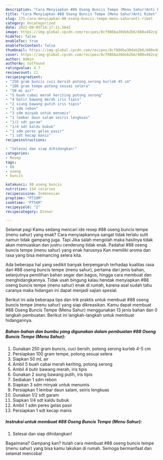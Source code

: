 ```yaml
---
description: "Cara Menyiapkan #88 Oseng Buncis Tempe (Menu Sahur)Anti Ribet"
title: "Cara Menyiapkan #88 Oseng Buncis Tempe (Menu Sahur)Anti Ribet"
slug: 175-cara-menyiapkan-88-oseng-buncis-tempe-menu-sahuranti-ribet
category: Uncategorized
date: 2022-09-05T14:17:11.564Z
image: https://img-global.cpcdn.com/recipes/8cf086ba30deb2b6/680x482cq70/88-oseng-buncis-tempe-menu-sahur-foto-resep-utama.jpg
hideToc: false
enableToc: true
enableTocContent: false
thumbnail: https://img-global.cpcdn.com/recipes/8cf086ba30deb2b6/680x482cq70/88-oseng-buncis-tempe-menu-sahur-foto-resep-utama.jpg
cover: https://img-global.cpcdn.com/recipes/8cf086ba30deb2b6/680x482cq70/88-oseng-buncis-tempe-menu-sahur-foto-resep-utama.jpg
author: Admin
authorAv: notfound
ratingvalue: 4.7
reviewcount: 21
recipeingredient:
- "250 gram buncis cuci bersih potong serong kurleb 45 cm"
- "100 gram tempe potong sesuai selera"
- "50 mL air"
- "5 buah cabai merah keriting potong serong"
- "4 butir bawang merah iris tipis"
- "2 siung bawang putih iris tipis"
- "1 sdm rebon"
- "3 sdm minyak untuk menumis"
- "1 lembar daun salam seiris lengkuas"
- "1/2 sdt garam"
- "1/4 sdt kaldu bubuk"
- "1 sdm peres gelas pasir"
- "1 sdt kecap manis"
recipeinstructions:

- "Selesai dan siap dihidangkan!"
categories:
- Resep
tags:
- 88
- oseng
- buncis

katakunci: 88 oseng buncis 
nutrition: 154 calories
recipecuisine: Indonesian
preptime: "PT18M"
cooktime: "PT56M"
recipeyield: "2"
recipecategory: Dinner

---
```



Selamat pagi Kamu sedang mencari ide resep #88 oseng buncis tempe (menu sahur) yang enak? Cara menyiapkannya sangat tidak terlalu sulit namun tidak gampang juga. Tapi Jika salah mengolah maka hasilnya tidak akan memuaskan dan justru cenderung tidak enak. Padahal #88 oseng buncis tempe (menu sahur) yang enak harusnya Kan memiliki aroma dan rasa yang bisa memancing selera kita.


Ada beberapa hal yang sedikit banyak berpengaruh terhadap kualitas rasa dari #88 oseng buncis tempe (menu sahur), pertama dari jenis bahan, selanjutnya pemilihan bahan segar dan bagus, hingga cara membuat dan menghidangkannya. Tidak usah bingung kalau hendak menyiapkan #88 oseng buncis tempe (menu sahur) enak di rumah, karena asal sudah tahu caranya maka hidangan ini dapat menjadi sajian spesial.




Berikut ini ada beberapa tips dan trik praktis untuk membuat #88 oseng buncis tempe (menu sahur) yang siap dikreasikan. Kamu dapat membuat #88 Oseng Buncis Tempe (Menu Sahur) menggunakan 13 jenis bahan dan 0 langkah pembuatan. Berikut ini langkah-langkah untuk membuat hidangannya.

<!--inarticleads1-->

##### Bahan-bahan dan bumbu yang digunakan dalam pembuatan #88 Oseng Buncis Tempe (Menu Sahur):

1. Gunakan 250 gram buncis, cuci bersih, potong serong kurleb 4-5 cm
1. Persiapkan 100 gram tempe, potong sesuai selera
1. Siapkan 50 mL air
1. Ambil 5 buah cabai merah keriting, potong serong
1. Ambil 4 butir bawang merah, iris tipis
1. Gunakan 2 siung bawang putih, iris tipis
1. Sediakan 1 sdm rebon
1. Siapkan 3 sdm minyak untuk menumis
1. Persiapkan 1 lembar daun salam, seiris lengkuas
1. Gunakan 1/2 sdt garam
1. Siapkan 1/4 sdt kaldu bubuk
1. Ambil 1 sdm peres gelas pasir
1. Persiapkan 1 sdt kecap manis




<!--inarticleads2-->

##### Instruksi untuk membuat #88 Oseng Buncis Tempe (Menu Sahur):


1. Selesai dan siap dihidangkan!



Bagaimana? Gampang kan? Itulah cara membuat #88 oseng buncis tempe (menu sahur) yang bisa kamu lakukan di rumah. Semoga bermanfaat dan selamat mencoba!
